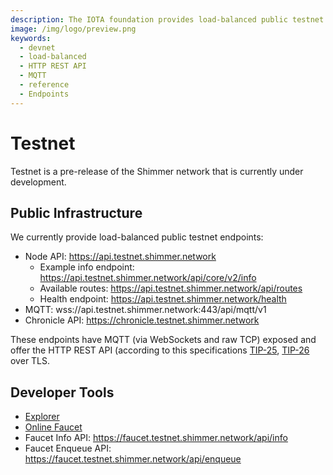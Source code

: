 ```yaml
---
description: The IOTA foundation provides load-balanced public testnet endpoints, where MQTT and the HTTP REST API are enabled.
image: /img/logo/preview.png
keywords:
  - devnet
  - load-balanced
  - HTTP REST API
  - MQTT
  - reference
  - Endpoints
---
```


# Testnet

Testnet is a pre-release of the Shimmer network that is currently under development.

## Public Infrastructure

We currently provide load-balanced public testnet endpoints:

- Node API: https://api.testnet.shimmer.network
  - Example info endpoint: https://api.testnet.shimmer.network/api/core/v2/info
  - Available routes: https://api.testnet.shimmer.network/api/routes
  - Health endpoint: https://api.testnet.shimmer.network/health
- MQTT: wss://api.testnet.shimmer.network:443/api/mqtt/v1
- Chronicle API: https://chronicle.testnet.shimmer.network

These endpoints have MQTT (via WebSockets and raw TCP) exposed and offer the HTTP REST API (according to this specifications [TIP-25](https://editor.swagger.io/?url=https://raw.githubusercontent.com/iotaledger/tips/main/tips/TIP-0025/core-rest-api.yaml), [TIP-26](https://editor.swagger.io/?url=https://raw.githubusercontent.com/iotaledger/tips/main/tips/TIP-0026/indexer-rest-api.yaml) over TLS.

## Developer Tools

- [Explorer](https://explorer.shimmer.network)
- [Online Faucet](https://faucet.testnet.shimmer.network)
- Faucet Info API: https://faucet.testnet.shimmer.network/api/info
- Faucet Enqueue API: https://faucet.testnet.shimmer.network/api/enqueue
